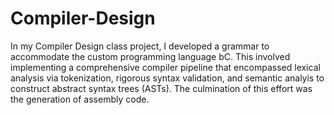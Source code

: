 # Compiler-Design
In my Compiler Design class project, I developed a grammar to accommodate the custom programming language bC. This involved implementing a comprehensive compiler pipeline that encompassed lexical analysis via tokenization, rigorous syntax validation, and semantic analyis to construct abstract syntax trees (ASTs). The culmination of this effort was the generation of assembly code.
